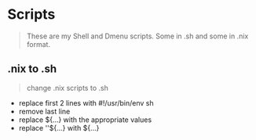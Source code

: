 # Scripts
> These are my Shell and Dmenu scripts. Some in .sh and some in .nix format.

## .nix to .sh
> change .nix scripts to .sh

- replace first 2 lines with #!/usr/bin/env sh
- remove last line
- replace ${...} with the appropriate values
- replace ''${...} with ${...}

